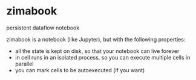 # zimabook

persistent dataflow notebook

zimabook is a notebook (like Jupyter), but with the following properties:
 
 - all the state is kept on disk, so that your notebook can live forever
 - in cell runs in an isolated process, so you can execute multiple cells in parallel 
 - you can mark cells to be autoexecuted (if you want)

